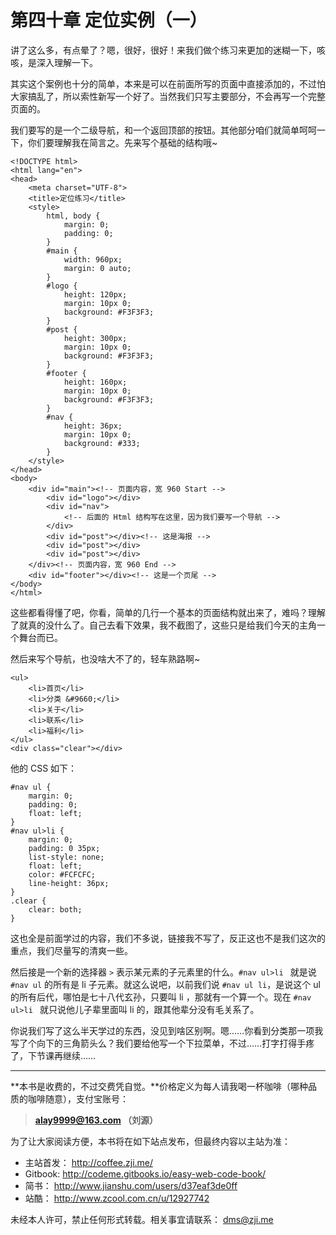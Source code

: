 第四十章 定位实例（一）
===

讲了这么多，有点晕了？嗯，很好，很好！来我们做个练习来更加的迷糊一下，咳咳，是深入理解一下。

其实这个案例也十分的简单，本来是可以在前面所写的页面中直接添加的，不过怕大家搞乱了，所以索性新写一个好了。当然我们只写主要部分，不会再写一个完整页面的。

我们要写的是一个二级导航，和一个返回顶部的按钮。其他部分咱们就简单呵呵一下，你们要理解我在简言之。先来写个基础的结构哦~

```
<!DOCTYPE html>
<html lang="en">
<head>
	<meta charset="UTF-8">
	<title>定位练习</title>
	<style>
		html, body {
			margin: 0;
			padding: 0;
		}
		#main {
			width: 960px;
			margin: 0 auto;
		}
		#logo {
			height: 120px;
			margin: 10px 0;
			background: #F3F3F3;
		}
		#post {
			height: 300px;
			margin: 10px 0;
			background: #F3F3F3;
		}
		#footer {
			height: 160px;
			margin: 10px 0;
			background: #F3F3F3;
		}
		#nav {
			height: 36px;
			margin: 10px 0;
			background: #333;
		}
	</style>
</head>
<body>
	<div id="main"><!-- 页面内容，宽 960 Start -->
		<div id="logo"></div>
		<div id="nav">
			<!-- 后面的 Html 结构写在这里，因为我们要写一个导航 -->
		</div>
		<div id="post"></div><!-- 这是海报 -->
		<div id="post"></div>
		<div id="post"></div>
	</div><!-- 页面内容，宽 960 End -->
	<div id="footer"></div><!-- 这是一个页尾 -->
</body>
</html>
```

这些都看得懂了吧，你看，简单的几行一个基本的页面结构就出来了，难吗？理解了就真的没什么了。自己去看下效果，我不截图了，这些只是给我们今天的主角一个舞台而已。

然后来写个导航，也没啥大不了的，轻车熟路啊~

```
<ul>
	<li>首页</li>
	<li>分类 &#9660;</li>
	<li>关于</li>
	<li>联系</li>
	<li>福利</li>
</ul>
<div class="clear"></div>
```

他的 CSS 如下：

```
#nav ul {
	margin: 0;
	padding: 0;
	float: left;
}
#nav ul>li {
	margin: 0;
	padding: 0 35px;
	list-style: none;
	float: left;
	color: #FCFCFC;
	line-height: 36px;
}
.clear {
	clear: both;
}
```

这也全是前面学过的内容，我们不多说，链接我不写了，反正这也不是我们这次的重点，我们尽量写的清爽一些。

然后接是一个新的选择器 `>` 表示某元素的子元素里的什么。`#nav ul>li ` 就是说 `#nav ul` 的所有是 li 子元素。就这么说吧，以前我们说 `#nav ul li`，是说这个 ul 的所有后代，哪怕是七十八代玄孙，只要叫 li ，那就有一个算一个。现在 `#nav ul>li ` 就只说他儿子辈里面叫 li 的，跟其他辈分没有毛关系了。

你说我们写了这么半天学过的东西，没见到啥区别啊。嗯……你看到分类那一项我写了个向下的三角箭头么？我们要给他写一个下拉菜单，不过……打字打得手疼了，下节课再继续……

---

**本书是收费的，不过交费凭自觉。**价格定义为每人请我喝一杯咖啡（哪种品质的咖啡随意），支付宝账号：

> **alay9999@163.com  （刘源）**

为了让大家阅读方便，本书将在如下站点发布，但最终内容以主站为准：

* 主站首发： http://coffee.zji.me/
* Gitbook: http://codeme.gitbooks.io/easy-web-code-book/
* 简书： http://www.jianshu.com/users/d37eaf3de0ff
* 站酷： http://www.zcool.com.cn/u/12927742

未经本人许可，禁止任何形式转载。相关事宜请联系： dms@zji.me